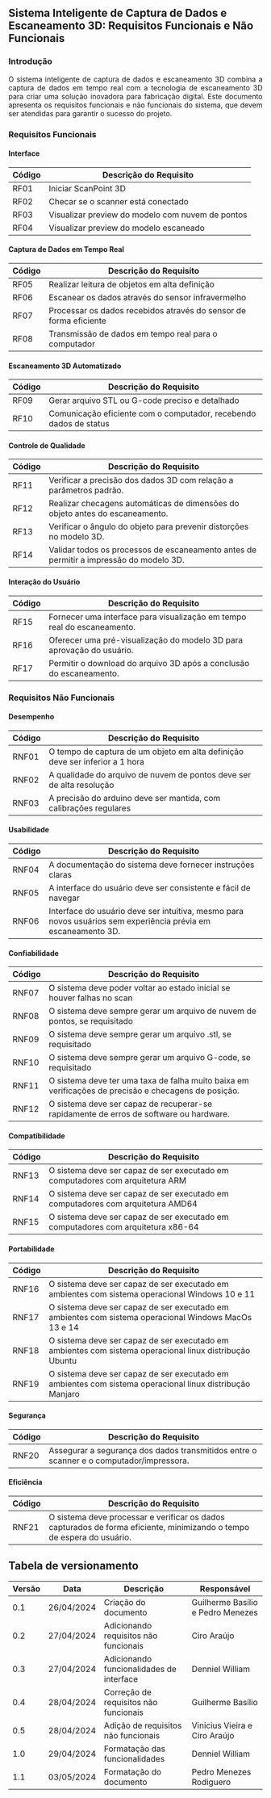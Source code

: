 <!-- Não abordamos 3D -->

## Sistema Inteligente de Captura de Dados e Escaneamento 3D: Requisitos Funcionais e Não Funcionais

### **Introdução**

<!-- Não abordamos 3D -->
<p align="justify">
O sistema inteligente de captura de dados e escaneamento 3D combina a captura de dados em tempo real com a tecnologia de escaneamento 3D para criar uma solução inovadora para fabricação digital. Este documento apresenta os requisitos funcionais e não funcionais do sistema, que devem ser atendidas para garantir o sucesso do projeto.
</p>

### Requisitos Funcionais

#### Interface

| Código | Descrição do Requisito                           |
| ------ | ------------------------------------------------ |
| RF01   | Iniciar ScanPoint 3D                          |
| RF02   | Checar se o scanner está conectado               |
| RF03   | Visualizar preview do modelo com nuvem de pontos |
| RF04   | Visualizar preview do modelo escaneado           |

#### Captura de Dados em Tempo Real

| Código | Descrição do Requisito                                            |
| ------ | ----------------------------------------------------------------- |
| RF05   | Realizar leitura de objetos em alta definição                     |
| RF06   | Escanear os dados através do sensor infravermelho                 |
| RF07   | Processar os dados recebidos através do sensor de forma eficiente |
| RF08   | Transmissão de dados em tempo real para o computador              |

#### Escaneamento 3D Automatizado

| Código | Descrição do Requisito                                            |
| ------ | ----------------------------------------------------------------- |
| RF09   | Gerar arquivo STL ou G-code preciso e detalhado                   |
| RF10   | Comunicação eficiente com o computador, recebendo dados de status |

#### Controle de Qualidade

| Código | Descrição do Requisito                                                                 |
| ------ | -------------------------------------------------------------------------------------- |
| RF11   | Verificar a precisão dos dados 3D com relação a parâmetros padrão.                     |
| RF12   | Realizar checagens automáticas de dimensões do objeto antes do escaneamento.           |
| RF13   | Verificar o ângulo do objeto para prevenir distorções no modelo 3D.                    |
| RF14   | Validar todos os processos de escaneamento antes de permitir a impressão do modelo 3D. |

#### Interação do Usuário

| Código | Descrição do Requisito                                                  |
| ------ | ----------------------------------------------------------------------- |
| RF15   | Fornecer uma interface para visualização em tempo real do escaneamento. |
| RF16   | Oferecer uma pré-visualização do modelo 3D para aprovação do usuário.   |
| RF17   | Permitir o download do arquivo 3D após a conclusão do escaneamento.     |

### Requisitos Não Funcionais

#### Desempenho

| Código | Descrição do Requisito                                                       |
| ------ | ---------------------------------------------------------------------------- |
| RNF01  | O tempo de captura de um objeto em alta definição deve ser inferior a 1 hora |
| RNF02  | A qualidade do arquivo de nuvem de pontos deve ser de alta resolução         |
| RNF03  | A precisão do arduino deve ser mantida, com calibrações regulares            |

#### Usabilidade

| Código | Descrição do Requisito                                         |
| ------ | -------------------------------------------------------------- |
| RNF04  | A documentação do sistema deve fornecer instruções claras      |
| RNF05  | A interface do usuário deve ser consistente e fácil de navegar |
| RNF06  | Interface do usuário deve ser intuitiva, mesmo para novos usuários sem experiência prévia em escaneamento 3D. |

#### Confiabilidade

| Código | Descrição do Requisito                                                    |
| ------ | ------------------------------------------------------------------------- |
| RNF07  | O sistema deve poder voltar ao estado inicial se houver falhas no scan    |
| RNF08  | O sistema deve sempre gerar um arquivo de nuvem de pontos, se requisitado |
| RNF09  | O sistema deve sempre gerar um arquivo .stl, se requisitado               |
| RNF10  | O sistema deve sempre gerar um arquivo G-code, se requisitado             |
| RNF11  | O sistema deve ter uma taxa de falha muito baixa em verificações de precisão e checagens de posição. |
| RNF12  | O sistema deve ser capaz de recuperar-se rapidamente de erros de software ou hardware.               |

#### Compatibilidade

| Código | Descrição do Requisito                                                           |
| ------ | -------------------------------------------------------------------------------- |
| RNF13  | O sistema deve ser capaz de ser executado em computadores com arquitetura ARM    |
| RNF14  | O sistema deve ser capaz de ser executado em computadores com arquitetura AMD64  |
| RNF15  | O sistema deve ser capaz de ser executado em computadores com arquitetura x86-64 |

#### Portabilidade

| Código | Descrição do Requisito                                                                                   |
| ------ | -------------------------------------------------------------------------------------------------------- |
| RNF16  | O sistema deve ser capaz de ser executado em ambientes com sistema operacional Windows 10 e 11           |
| RNF17  | O sistema deve ser capaz de ser executado em ambientes com sistema operacional Windows MacOs 13 e 14     |
| RNF18  | O sistema deve ser capaz de ser executado em ambientes com sistema operacional linux distribução Ubuntu  |
| RNF19  | O sistema deve ser capaz de ser executado em ambientes com sistema operacional linux distribução Manjaro |

#### Segurança

| Código | Descrição do Requisito                                                                  |
| ------ | --------------------------------------------------------------------------------------- |
| RNF20  | Assegurar a segurança dos dados transmitidos entre o scanner e o computador/impressora. |

#### Eficiência

| Código | Descrição do Requisito                                                                                                 |
| ------ | ---------------------------------------------------------------------------------------------------------------------- |
| RNF21  | O sistema deve processar e verificar os dados capturados de forma eficiente, minimizando o tempo de espera do usuário. |


## Tabela de versionamento

| Versão| Data | Descrição | Responsável|
|-------|------|-----------|------------|
| 0.1 | 26/04/2024 | Criação do documento | Guilherme Basílio e Pedro Menezes |
| 0.2 | 27/04/2024 | Adicionando requisitos não funcionais | Ciro Araújo |
| 0.3 | 27/04/2024 | Adicionando funcionalidades de interface | Denniel William |
| 0.4 | 28/04/2024 | Correção de requisitos não funcionais | Guilherme Basílio |
| 0.5 | 28/04/2024 | Adição de requisitos não funcionais | Vinicius Vieira e Ciro Araújo |
| 1.0 | 29/04/2024 | Formatação das funcionalidades | Denniel William |
| 1.1 | 03/05/2024 | Formatação do documento | Pedro Menezes Rodiguero|
